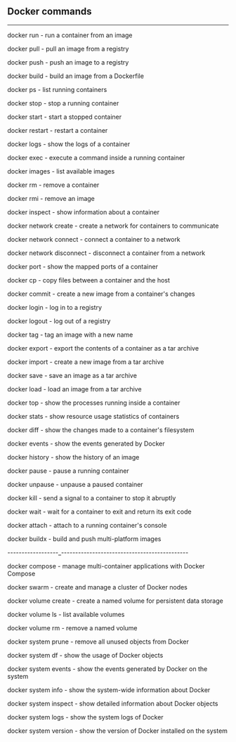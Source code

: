 ## Docker commands 
_________________
docker run - run a container from an image


docker pull - pull an image from a registry


docker push - push an image to a registry


docker build - build an image from a Dockerfile


docker ps - list running containers


docker stop - stop a running container


docker start - start a stopped container


docker restart - restart a container


docker logs - show the logs of a container


docker exec - execute a command inside a running container


docker images - list available images


docker rm - remove a container


docker rmi - remove an image


docker inspect - show information about a container


docker network create - create a network for containers to communicate


docker network connect - connect a container to a network


docker network disconnect - disconnect a container from a network


docker port - show the mapped ports of a container


docker cp - copy files between a container and the host


docker commit - create a new image from a container's changes


docker login - log in to a registry


docker logout - log out of a registry


docker tag - tag an image with a new name


docker export - export the contents of a container as a tar archive


docker import - create a new image from a tar archive


docker save - save an image as a tar archive


docker load - load an image from a tar archive


docker top - show the processes running inside a container


docker stats - show resource usage statistics of containers


docker diff - show the changes made to a container's filesystem


docker events - show the events generated by Docker


docker history - show the history of an image


docker pause - pause a running container


docker unpause - unpause a paused container


docker kill - send a signal to a container to stop it abruptly


docker wait - wait for a container to exit and return its exit code


docker attach - attach to a running container's console


docker buildx - build and push multi-platform images

_-------_-----------_---------------------------------------------

docker compose - manage multi-container applications with Docker Compose


docker swarm - create and manage a cluster of Docker nodes


docker volume create - create a named volume for persistent data storage


docker volume ls - list available volumes


docker volume rm - remove a named volume


docker system prune - remove all unused objects from Docker


docker system df - show the usage of Docker objects


docker system events - show the events generated by Docker on the system


docker system info - show the system-wide information about Docker


docker system inspect - show detailed information about Docker objects


docker system logs - show the system logs of Docker


docker system version - show the version of Docker installed on the system

